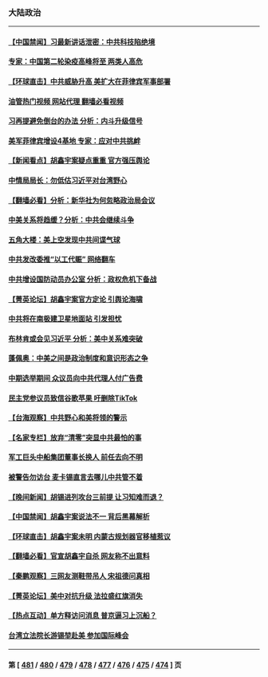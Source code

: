 ### 大陆政治
---
#### [【中国禁闻】习最新讲话泄密：中共科技陷绝境](../../pages/ncid277/n13921155.md?02032045) 
#### [专家：中国第二轮染疫高峰将至 两类人高危](../../pages/ncid277/n13921637.md?02032045) 
#### [【环球直击】中共威胁升高 美扩大在菲律宾军事部署](../../pages/ncid277/n13921026.md?02032045) 
#### [油管热门视频 网站代理 翻墙必看视频](http://138.2.39.72:81/youtube.html?epic-marker?02032045)
#### [习再提避免倒台的办法 分析：内斗升级信号](../../pages/ncid277/n13921452.md?02032045) 
#### [美军菲律宾增设4基地 专家：应对中共挑衅](../../pages/ncid277/n13921065.md?02032045) 
#### [【新闻看点】胡鑫宇案疑点重重 官方强压舆论](../../pages/ncid277/n13921278.md?02032045) 
#### [中情局局长：勿低估习近平对台湾野心](../../pages/ncid277/n13921368.md?02032045) 
#### [【翻墙必看】分析：新华社为何忽略政治局会议](../../pages/ncid277/n13921364.md?02032045) 
#### [中美关系将趋缓？分析：中共会继续斗争](../../pages/ncid277/n13921288.md?02032045) 
#### [五角大楼：美上空发现中共间谍气球](../../pages/ncid277/n13921215.md?02032045) 
#### [中共发改委推“以工代赈” 网络翻车](../../pages/ncid277/n13921125.md?02032045) 
#### [中共增设国防动员办公室 分析：政权危机下备战](../../pages/ncid277/n13921206.md?02032045) 
#### [【菁英论坛】胡鑫宇案官方定论 引舆论海啸](../../pages/ncid277/n13921162.md?02032045) 
#### [中共将在南极建卫星地面站 引发担忧](../../pages/ncid277/n13921071.md?02032045) 
#### [布林肯或会见习近平 分析：美中关系难突破](../../pages/ncid277/n13921029.md?02032045) 
#### [蓬佩奥：中美之间是政治制度和意识形态之争](../../pages/ncid277/n13921067.md?02032045) 
#### [中期选举期间 众议员向中共代理人付广告费](../../pages/ncid277/n13921062.md?02032045) 
#### [民主党参议员致信谷歌苹果 吁删除TikTok](../../pages/ncid277/n13920988.md?02032045) 
#### [【台海观察】中共野心和美将领的警示](../../pages/ncid277/n13920850.md?02032045) 
#### [【名家专栏】放弃“清零”突显中共最怕的事](../../pages/ncid277/n13919485.md?02032045) 
#### [军工巨头中船集团董事长换人 前任去向不明](../../pages/ncid277/n13920702.md?02032045) 
#### [被警告勿访台 麦卡锡直言去哪儿中共管不着](../../pages/ncid277/n13920665.md?02032045) 
#### [【晚间新闻】胡锡进列攻台三前提 让习知难而退？](../../pages/ncid277/n13920755.md?02032045) 
#### [【中国禁闻】胡鑫宇案说法不一 背后黑幕解析](../../pages/ncid277/n13920389.md?02032045) 
#### [【环球直击】胡鑫宇案未明 内蒙古规划器官移植惹议](../../pages/ncid277/n13920387.md?02032045) 
#### [【翻墙必看】官宣胡鑫宇自杀 网友称不出意料](../../pages/ncid277/n13920542.md?02032045) 
#### [【秦鹏观察】三网友测鞋带吊人 宋祖德问真相](../../pages/ncid277/n13920434.md?02032045) 
#### [【菁英论坛】美中对抗升级 法拉盛红旗消失](../../pages/ncid277/n13920312.md?02032045) 
#### [【热点互动】单方释访问消息 普京逼习上沉船？](../../pages/ncid277/n13920409.md?02032045) 
#### [台湾立法院长游锡堃赴美 参加国际峰会](../../pages/ncid277/n13920393.md?02032045) 

---
#### 第 [ [481](./481.md?02032045) / [480](./480.md?02032045) / [479](./479.md?02032045) / [478](./478.md?02032045) / [477](./477.md?02032045) / [476](./476.md?02032045) / [475](./475.md?02032045) / [474](./474.md?02032045) ] 页
